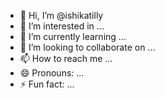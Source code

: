- 👋 Hi, I’m @ishikatilly
- 👀 I’m interested in ...
- 🌱 I’m currently learning ...
- 💞️ I’m looking to collaborate on ...
- 📫 How to reach me ...
- 😄 Pronouns: ...
- ⚡ Fun fact: ...

<!---
ishikatilly/ishikatilly is a ✨ special ✨ repository because its `README.md` (this file) appears on your GitHub profile.
You can click the Preview link to take a look at your changes.
--->
